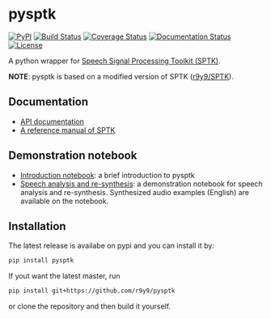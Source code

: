 # pysptk

[![PyPI](https://img.shields.io/pypi/v/pysptk.svg)](https://pypi.python.org/pypi/pysptk)
[![Build Status](https://travis-ci.org/r9y9/pysptk.svg?branch=master)](https://travis-ci.org/r9y9/pysptk)
[![Coverage Status](https://coveralls.io/repos/r9y9/pysptk/badge.svg?branch=master&service=github)](https://coveralls.io/github/r9y9/pysptk?branch=master)
[![Documentation Status](https://readthedocs.org/projects/pysptk/badge/?version=latest)](https://readthedocs.org/projects/pysptk/?badge=latest)
[![License](http://img.shields.io/badge/license-MIT-brightgreen.svg?style=flat)](LICENSE.md)

A python wrapper for [Speech Signal Processing Toolkit (SPTK)](http://sp-tk.sourceforge.net/).

**NOTE**: pysptk is based on a modified version of SPTK ([r9y9/SPTK](https://github.com/r9y9/SPTK)).

## Documentation

- [API documentation](http://pysptk.readthedocs.org/)
- [A reference manual of SPTK](http://sp-tk.sourceforge.net/)

## Demonstration notebook

- [Introduction notebook](http://nbviewer.ipython.org/github/r9y9/pysptk/blob/master/examples/pysptk%20introduction.ipynb): a brief introduction to pysptk
- [Speech analysis and re-synthesis](http://nbviewer.ipython.org/github/r9y9/pysptk/blob/master/examples/Speech%20analysis%20and%20re-synthesis.ipynb): a demonstration notebook for speech analysis and re-synthesis. Synthesized audio examples (English) are available on the notebook.

## Installation

The latest release is availabe on pypi and you can install it by:

```bash
pip install pysptk
```

If yout want the latest master, run

```bash
pip install git+https://github.com/r9y9/pysptk
```

or clone the repository and then build it yourself.
